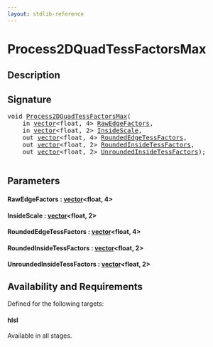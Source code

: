 ```yaml
---
layout: stdlib-reference
---
```


# Process2DQuadTessFactorsMax

## Description





## Signature 

<pre>
<span class="code_keyword">void</span> <a href="process2dquadtessfactorsmax-089dho.html">Process2DQuadTessFactorsMax</a>(
    <span class="code_keyword">in</span> <a href="index.html" class="code_type">vector</a>&lt;<span class="code_keyword">float</span>, 4&gt; <a href="process2dquadtessfactorsmax-089dho.html#decl-RawEdgeFactors" class="code_param">RawEdgeFactors</a>,
    <span class="code_keyword">in</span> <a href="index.html" class="code_type">vector</a>&lt;<span class="code_keyword">float</span>, 2&gt; <a href="process2dquadtessfactorsmax-089dho.html#decl-InsideScale" class="code_param">InsideScale</a>,
    <span class="code_keyword">out</span> <a href="index.html" class="code_type">vector</a>&lt;<span class="code_keyword">float</span>, 4&gt; <a href="process2dquadtessfactorsmax-089dho.html#decl-RoundedEdgeTessFactors" class="code_param">RoundedEdgeTessFactors</a>,
    <span class="code_keyword">out</span> <a href="index.html" class="code_type">vector</a>&lt;<span class="code_keyword">float</span>, 2&gt; <a href="process2dquadtessfactorsmax-089dho.html#decl-RoundedInsideTessFactors" class="code_param">RoundedInsideTessFactors</a>,
    <span class="code_keyword">out</span> <a href="index.html" class="code_type">vector</a>&lt;<span class="code_keyword">float</span>, 2&gt; <a href="process2dquadtessfactorsmax-089dho.html#decl-UnroundedInsideTessFactors" class="code_param">UnroundedInsideTessFactors</a>);

</pre>

## Parameters

####  <a id="decl-RawEdgeFactors"></a>RawEdgeFactors  : [vector](../types/vector/index)\<float, 4\>
####  <a id="decl-InsideScale"></a>InsideScale  : [vector](../types/vector/index)\<float, 2\>
####  <a id="decl-RoundedEdgeTessFactors"></a>RoundedEdgeTessFactors  : [vector](../types/vector/index)\<float, 4\>
####  <a id="decl-RoundedInsideTessFactors"></a>RoundedInsideTessFactors  : [vector](../types/vector/index)\<float, 2\>
####  <a id="decl-UnroundedInsideTessFactors"></a>UnroundedInsideTessFactors  : [vector](../types/vector/index)\<float, 2\>

## Availability and Requirements

Defined for the following targets:

#### hlsl
Available in all stages.



